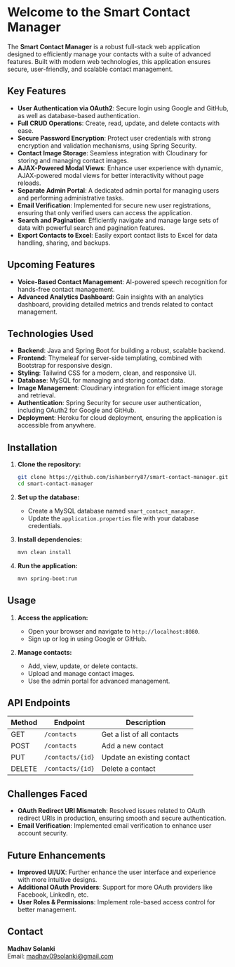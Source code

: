 

# Welcome to the Smart Contact Manager

The **Smart Contact Manager** is a robust full-stack web application designed to efficiently manage your contacts with a suite of advanced features. Built with modern web technologies, this application ensures secure, user-friendly, and scalable contact management.

## Key Features
- **User Authentication via OAuth2**: Secure login using Google and GitHub, as well as database-based authentication.
- **Full CRUD Operations**: Create, read, update, and delete contacts with ease.
- **Secure Password Encryption**: Protect user credentials with strong encryption and validation mechanisms, using Spring Security.
- **Contact Image Storage**: Seamless integration with Cloudinary for storing and managing contact images.
- **AJAX-Powered Modal Views**: Enhance user experience with dynamic, AJAX-powered modal views for better interactivity without page reloads.
- **Separate Admin Portal**: A dedicated admin portal for managing users and performing administrative tasks.
- **Email Verification**: Implemented for secure new user registrations, ensuring that only verified users can access the application.
- **Search and Pagination**: Efficiently navigate and manage large sets of data with powerful search and pagination features.
- **Export Contacts to Excel**: Easily export contact lists to Excel for data handling, sharing, and backups.

## Upcoming Features
- **Voice-Based Contact Management**: AI-powered speech recognition for hands-free contact management.
- **Advanced Analytics Dashboard**: Gain insights with an analytics dashboard, providing detailed metrics and trends related to contact management.

## Technologies Used
- **Backend**: Java and Spring Boot for building a robust, scalable backend.
- **Frontend**: Thymeleaf for server-side templating, combined with Bootstrap for responsive design.
- **Styling**: Tailwind CSS for a modern, clean, and responsive UI.
- **Database**: MySQL for managing and storing contact data.
- **Image Management**: Cloudinary integration for efficient image storage and retrieval.
- **Authentication**: Spring Security for secure user authentication, including OAuth2 for Google and GitHub.
- **Deployment**: Heroku for cloud deployment, ensuring the application is accessible from anywhere.

## Installation

1. **Clone the repository:**
   ```bash
   git clone https://github.com/ishanberry87/smart-contact-manager.git
   cd smart-contact-manager
   ```

2. **Set up the database:**
   - Create a MySQL database named `smart_contact_manager`.
   - Update the `application.properties` file with your database credentials.

3. **Install dependencies:**
   ```bash
   mvn clean install
   ```

4. **Run the application:**
   ```bash
   mvn spring-boot:run
   ```

## Usage

1. **Access the application:**
   - Open your browser and navigate to `http://localhost:8080`.
   - Sign up or log in using Google or GitHub.

2. **Manage contacts:**
   - Add, view, update, or delete contacts.
   - Upload and manage contact images.
   - Use the admin portal for advanced management.

## API Endpoints

| Method | Endpoint           | Description                     |
|--------|--------------------|---------------------------------|
| GET    | `/contacts`        | Get a list of all contacts      |
| POST   | `/contacts`        | Add a new contact               |
| PUT    | `/contacts/{id}`   | Update an existing contact      |
| DELETE | `/contacts/{id}`   | Delete a contact                |

## Challenges Faced
- **OAuth Redirect URI Mismatch**: Resolved issues related to OAuth redirect URIs in production, ensuring smooth and secure authentication.
- **Email Verification**: Implemented email verification to enhance user account security.

## Future Enhancements
- **Improved UI/UX**: Further enhance the user interface and experience with more intuitive designs.
- **Additional OAuth Providers**: Support for more OAuth providers like Facebook, LinkedIn, etc.
- **User Roles & Permissions**: Implement role-based access control for better management.

## Contact
**Madhav Solanki**  
 Email: madhav09solanki@gmail.com

